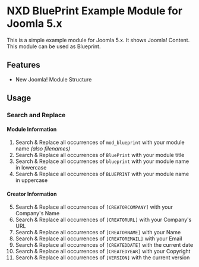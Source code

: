 # NXD BluePrint Example Module for Joomla 5.x
This is a simple example module for Joomla 5.x. It shows Joomla! Content. This module can be used as Blueprint.

## Features
- New Joomla! Module Structure

## Usage
### Search and Replace
#### Module Information
1. Search & Replace all occurrences of `mod_blueprint` with your module name _(also filenames)_
2. Search & Replace all occurrences of `BluePrint` with your module title
3. Search & Replace all occurrences of `blueprint` with your module name in lowercase
4. Search & Replace all occurrences of `BLUEPRINT` with your module name in uppercase
#### Creator Information
5. Search & Replace all occurrences of `[CREATORCOMPANY]` with your Company's Name
6. Search & Replace all occurrences of `[CREATORURL]` with your Company's URL
7. Search & Replace all occurrences of `[CREATORNAME]` with your Name
8. Search & Replace all occurrences of `[CREATOREMAIL]` with your Email
9. Search & Replace all occurrences of `[CREATEDDATE]` with the current date 
10. Search & Replace all occurrences of `[CREATEDYEAR]` with your Copyright 
11. Search & Replace all occurrences of `[VERSION]` with the current version

